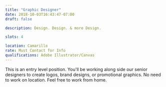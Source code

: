 ```yaml
---
title: "Graphic Designer"
date: 2018-10-03T16:43:47-07:00
draft: false

description: Design. Design. & more Design.

slots: 4

location: Camarillo
rate: Must Contact for Info
qualifications: Adobe Illustrator/Canvas
---
```

This is an entry level position. You'll be working along side our senior designers to create logos, brand designs, or promotional graphics. No need to work on location. Feel free to work from home.
